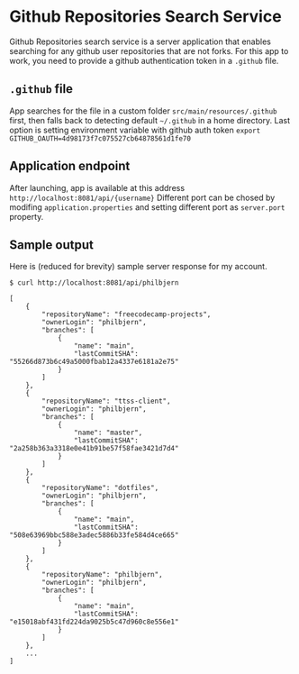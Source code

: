 # Github Repositories Search Service
Github Repositories search service is a server application that enables searching for any github user repositories that are not forks. For this app to work, you need to provide a github authentication token in a `.github` file. 

## `.github` file
App searches for the file in a custom folder `src/main/resources/.github` first, then falls back to detecting default `~/.github` in a home directory. Last option is setting environment variable with github auth token `export GITHUB_OAUTH=4d98173f7c075527cb64878561d1fe70`

## Application endpoint
After launching, app is available at this address `http://localhost:8081/api/{username}`
Different port can be chosed by modifing `application.properties` and setting different port as `server.port` property.

## Sample output
Here is (reduced for brevity) sample server response for my account.

`$ curl http://localhost:8081/api/philbjern`

```
[
    {
        "repositoryName": "freecodecamp-projects",
        "ownerLogin": "philbjern",
        "branches": [
            {
                "name": "main",
                "lastCommitSHA": "55266d873b6c49a5000fbab12a4337e6181a2e75"
            }
        ]
    },
    {
        "repositoryName": "ttss-client",
        "ownerLogin": "philbjern",
        "branches": [
            {
                "name": "master",
                "lastCommitSHA": "2a258b363a3318e0e41b91be57f58fae3421d7d4"
            }
        ]
    },
    {
        "repositoryName": "dotfiles",
        "ownerLogin": "philbjern",
        "branches": [
            {
                "name": "main",
                "lastCommitSHA": "508e63969bbc588e3adec5886b33fe584d4ce665"
            }
        ]
    },
    {
        "repositoryName": "philbjern",
        "ownerLogin": "philbjern",
        "branches": [
            {
                "name": "main",
                "lastCommitSHA": "e15018abf431fd224da9025b5c47d960c8e556e1"
            }
        ]
    },
    ...
]
```